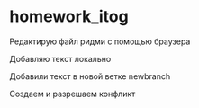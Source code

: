 ﻿# homework_itog

 Редактирую файл ридми с помощью браузера
 
Добавляю текст локально

Добавили текст в новой ветке newbranch

Создаем и разрешаем конфликт
